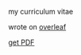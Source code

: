 my curriculum vitae

wrote on [overleaf](https://www.overleaf.com/)

[get PDF](https://github.com/kappanneo/cv/releases/latest/download/cv.pdf)
